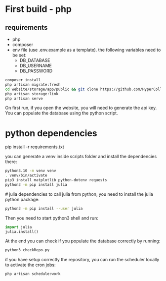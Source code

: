 
# First build - php

## requirements
- php
- composer
- env file (use .env.example as a template). the following variables need to be set:
  - DB_DATABASE
  - DB_USERNAME
  - DB_PASSWORD

```bash
composer install
php artisan migrate:fresh
cd website/storage/app/public && git clone https://github.com/HyperCollect/datasets && git config credential.helper store 
php artisan storage:link
php artisan serve
```

On first run, if you open the website, you will need to generate the api key.
You can populate the database using the python script.


# python dependencies
pip install -r requirements.txt

you can generate a venv inside scripts folder and install the dependencies there:
```bash
python3.10 -m venv venv
. venv/bin/activate
pip3 install matplotlib python-dotenv requests
python3 -m pip install julia
```

# julia dependencies
to call julia from python, you need to install the julia python package:
```bash
python3 -m pip install --user julia
```
Then you need to start python3 shell and run:
```python
import julia
julia.install()
```

At the end you can check if you populate the database correctly by running:
```bash
python3 checkRepo.py
```

if you have setup correctly the repository, you can run the scheduler locally to activate the cron jobs:
```bash
php artisan schedule:work
```